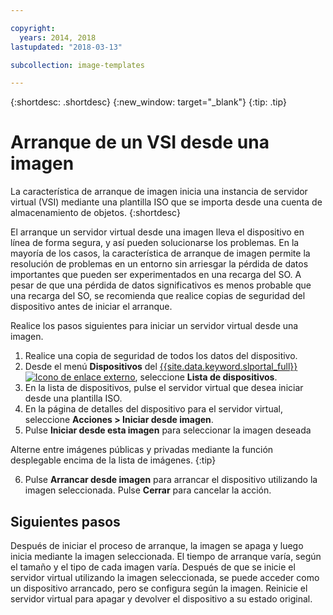```yaml
---

copyright:
  years: 2014, 2018
lastupdated: "2018-03-13"

subcollection: image-templates

---
```


{:shortdesc: .shortdesc}
{:new_window: target="_blank"}
{:tip: .tip}

# Arranque de un VSI desde una imagen

La característica de arranque de imagen inicia una instancia de servidor virtual (VSI) mediante una plantilla ISO que se importa desde una cuenta de almacenamiento de objetos.
{:shortdesc}

El arranque un servidor virtual desde una imagen lleva el dispositivo en línea de forma segura, y así pueden solucionarse los problemas. En la mayoría de los casos, la característica de arranque de imagen permite la resolución de problemas en un entorno sin arriesgar la pérdida de datos importantes que pueden ser experimentados en una recarga del SO. A pesar de que una pérdida de datos significativos es menos probable que una recarga del SO, se recomienda que realice copias de seguridad del dispositivo antes de iniciar el arranque.

Realice los pasos siguientes para iniciar un servidor virtual desde una imagen.

1. Realice una copia de seguridad de todos los datos del dispositivo.
2. Desde el menú **Dispositivos** del [{{site.data.keyword.slportal_full}} ![Icono de enlace externo](../../icons/launch-glyph.svg "Icono de enlace externo")](https://control.softlayer.com/), seleccione **Lista de dispositivos**.
3. En la lista de dispositivos, pulse el servidor virtual que desea iniciar desde una plantilla ISO.
4. En la página de detalles del dispositivo para el servidor virtual, seleccione **Acciones > Iniciar desde imagen**.
5. Pulse **Iniciar desde esta imagen** para seleccionar la imagen deseada

  Alterne entre imágenes públicas y privadas mediante la función desplegable encima de la lista de imágenes.
  {:tip}

6. Pulse **Arrancar desde imagen** para arrancar el dispositivo utilizando la imagen seleccionada. Pulse **Cerrar** para cancelar la acción.

## Siguientes pasos

Después de iniciar el proceso de arranque, la imagen se apaga y luego inicia mediante la imagen seleccionada. El tiempo de arranque varía, según el tamaño y el tipo de cada imagen varía. Después de que se inicie el servidor virtual utilizando la imagen seleccionada, se puede acceder como un dispositivo arrancado, pero se configura según la imagen. Reinicie el servidor virtual para apagar y devolver el dispositivo a su estado original.
